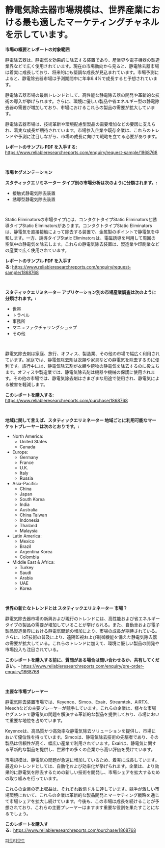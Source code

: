 <p><h1>静電気除去器市場規模は、世界産業における最も適したマーケティングチャネルを示しています。</h1></p><p><strong>市場の概要とレポートの対象範囲</strong></p>
<p><p>静電除去器は、静電気を効果的に除去する装置であり、産業界や電子機器の製造業界などで広く使用されています。現在の市場動向から見ると、静電除去器市場は着実に成長しており、将来的にも堅調な成長が見込まれています。市場予測によると、静電除去器市場は予測期間中に年率6.4%で成長すると予想されています。</p><p>静電除去器市場の最新トレンドとして、高性能な静電除去器の開発や革新的な技術の導入が挙げられます。さらに、環境に優しい製品や省エネルギー型の静電除去器の需要が増加しており、市場におけるこれらの製品の需要が拡大しています。</p><p>静電除去器市場は、技術革新や環境配慮型製品の需要増加などの要因に支えられ、着実な成長が期待されています。市場参入企業や既存企業は、これらのトレンドや予測に注目しながら、市場の成長に向けて戦略を立てる必要があります。</p></p>
<p><strong>レポートのサンプル PDF を入手する:</strong> <a href="https://www.reliableresearchreports.com/enquiry/request-sample/1868768">https://www.reliableresearchreports.com/enquiry/request-sample/1868768</a></p>
<p>&nbsp;</p>
<p><strong>市場セグメンテーション</strong></p>
<p><strong>スタティックエリミネーター タイプ別の市場分析は次のように分類されます。:</strong></p>
<p><ul><li>接触式静電気除去装置</li><li>誘導型静電気除去装置</li></ul></p>
<p>&nbsp;</p>
<p><p>Static Eliminatorsの市場タイプには、コンタクトタイプStatic Eliminatorsと誘導タイプStatic Eliminatorsがあります。コンタクトタイプStatic Eliminatorsは、静電気を直接接触によって除去する装置で、金属製のポイントで静電気を中和します。一方、誘導タイプStatic Eliminatorsは、電磁誘導を利用して周囲の空気中の静電気を除去します。これらの静電気除去装置は、製造業や印刷業などの産業で広く使用されています。</p></p>
<p><strong>レポートのサンプル PDF を入手する:</strong>&nbsp;<a href="https://www.reliableresearchreports.com/enquiry/request-sample/1868768">https://www.reliableresearchreports.com/enquiry/request-sample/1868768</a></p>
<p>&nbsp;</p>
<p><strong> スタティックエリミネーター アプリケーション別の市場産業調査は次のように分類されます。:</strong></p>
<p><ul><li>世帯</li><li>トラベル</li><li>事務所</li><li>マニュファクチャリングショップ</li><li>その他</li></ul></p>
<p>&nbsp;</p>
<p><p>静電気除去剤は家庭、旅行、オフィス、製造業、その他の市場で幅広く利用されています。家庭では、静電気除去剤は衣類や家具などの静電気を除去するのに便利です。旅行中には、静電気除去剤が衣類や荷物の静電気を除去するのに役立ちます。オフィスや製造業では、静電気除去剤は機器や機械の保護に使用されます。その他の市場では、静電気除去剤はさまざまな用途で使用され、静電気による被害を軽減します。</p></p>
<p><strong>このレポートを購入する:</strong>&nbsp; <a href="https://www.reliableresearchreports.com/purchase/1868768">https://www.reliableresearchreports.com/purchase/1868768</a></p>
<p>&nbsp;</p>
<p><strong>地域に関して言えば、スタティックエリミネーター 地域ごとに利用可能なマーケットプレーヤーは次のとおりです。:</strong></p>
<p><ul>
    <li>
        North America:
        <ul>
            <li>United States</li>
            <li>Canada</li>
        </ul>
    </li>
    <li>
        Europe:
        <ul>
            <li>Germany</li>
            <li>France</li>
            <li>U.K.</li>
            <li>Italy</li>
            <li>Russia</li>
        </ul>
    </li>
    <li>
        Asia-Pacific:
        <ul>
            <li>China</li>
            <li>Japan</li>
            <li>South Korea</li>
            <li>India</li>
            <li>Australia</li>
            <li>China Taiwan</li>
            <li>Indonesia</li>
            <li>Thailand</li>
            <li>Malaysia</li>
        </ul>
    </li>
    <li>
        Latin America:
        <ul>
            <li>Mexico</li>
            <li>Brazil</li>
            <li>Argentina Korea</li>
            <li>Colombia</li>
        </ul>
    </li>
    <li>
        Middle East & Africa:
        <ul>
            <li>Turkey</li>
            <li>Saudi</li>
            <li>Arabia</li>
            <li>UAE</li>
            <li>Korea</li>
        </ul>
    </li>
    </ul></p>
<p>&nbsp;</p>
<p><strong>世界の新たなトレンドとは スタティックエリミネーター 市場？</strong></p>
<p><p>静電気除去器市場の新興および現行のトレンドには、高性能および省エネルギータイプの製品の需要が増加していることが挙げられる。また、自動車および電子製品製造業界における静電気問題の増加により、市場の成長が期待されている。さらに、IoT技術の普及により、遠隔監視および制御機能を備えた静電気除去器の需要が拡大している。これらのトレンドに加えて、環境に優しい製品の開発や市場投入も注目されている。</p></p>
<p><strong>このレポートを購入する前に、質問がある場合は問い合わせるか、共有してください。</strong>- <a href="https://www.reliableresearchreports.com/enquiry/pre-order-enquiry/1868768">https://www.reliableresearchreports.com/enquiry/pre-order-enquiry/1868768</a></p>
<p>&nbsp;</p>
<p><strong>主要な市場プレーヤー</strong></p>
<p><p>静電気除去装置市場では、Keyence、Simco、Exair、Streamtek、AiRTX、Meechなどの主要プレーヤーが競争しています。これらの企業は、様々な市場セグメントで静電気の問題を解決する革新的な製品を提供しており、市場において重要な地位を占めています。</p><p>Keyenceは、高品質かつ高効率な静電気除去ソリューションを提供し、市場において優位性を持っています。Simcoは、静電気除去技術の先駆者であり、その製品は信頼性が高く、幅広い産業で利用されています。Exairは、静電気に関する革新的な製品を提供し、世界中の多くの企業から高い評価を受けています。</p><p>市場規模は、静電気の問題が急速に増加しているため、着実に成長しています。最近のトレンドとしては、自動化および効率化が挙げられます。企業は、より効果的に静電気を除去するための新しい技術を開発し、市場シェアを拡大するための取り組みを行っています。</p><p>これらの企業の売上収益は、それぞれ数億ドルに達しています。競争が激しい市場環境において、これらの企業は革新的な製品開発とマーケティング戦略を通じて市場シェアを拡大し続けています。今後も、この市場は成長を続けることが予想されており、これらの主要プレーヤーはますます重要な役割を果たすことになるでしょう。</p></p>
<p><strong>このレポートを購入する:</strong>&nbsp;&nbsp;<a href="https://www.reliableresearchreports.com/purchase/1868768">https://www.reliableresearchreports.com/purchase/1868768</a></p>
<p><p><a href="https://github.com/vsn7qpua81q/Market-Research-Report-List-1/blob/main/10801332621.md">피도티모드</a></p></p>
